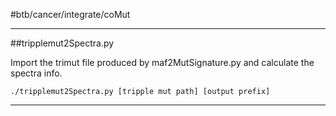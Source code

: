#btb/cancer/integrate/coMut

---

##tripplemut2Spectra.py

Import the trimut file produced by maf2MutSignature.py and calculate the spectra info.

	./tripplemut2Spectra.py [tripple mut path] [output prefix]

---

